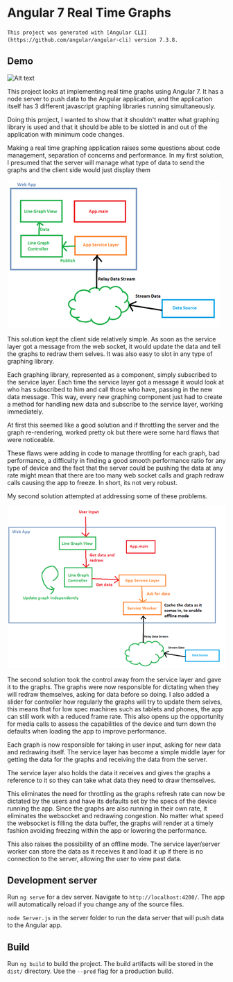 # Angular 7 Real Time Graphs

`This project was generated with [Angular CLI](https://github.com/angular/angular-cli) version 7.3.8.`


## Demo

![Alt text](readMeImages/demo.gif "demo")

This project looks at implementing real time graphs using Angular 7.
It has a node server to push data to the Angular application, and the application itself has 3 different
javascript graphing libraries running simultaneously.

Doing this project, I wanted to show that it shouldn't matter what graphing library is used and that it should be
able to be slotted in and out of the application with minimum code changes. 

Making a real time graphing application raises some questions about code management, separation of concerns
and performance. In my first solution, I presumed that the server will manage what type of data to send the graphs and 
the client side would just display them 

![Alt text](readMeImages/Method1.png?raw=true "Method1")

This solution kept the client side relatively simple. As soon as the service layer got a message from the web socket, it would update
the data and tell the graphs to redraw them selves. It was also easy to slot in any type of graphing library. 

Each graphing library, represented as a component, simply subscribed to the service layer. Each time the service layer got a 
message it would look at who has subscribed to him and call those who have, passing in the new data message. This way, every new
graphing component just had to create a method for handling new data and subscribe to the service layer, working immediately. 

At first this seemed like a good solution and if throttling the server and the graph re-rendering, worked pretty ok but
there were some hard flaws that were noticeable.

These flaws were adding in code to manage throttling for each graph, bad performance, a difficulty in finding 
a good smooth performance ratio for any type of device and the fact that the server could be pushing the data at any rate might
mean that there are too many web socket calls and graph redraw calls causing the app to freeze. In short, its not very robust.

My second solution attempted at addressing some of these problems.

![Alt text](readMeImages/Method2.png?raw=true "Method2")

The second solution took the control away from the service layer and gave it to the graphs. The graphs were now responsible for
dictating when they will redraw themselves, asking for data before so doing. I also added a slider for controller how regularly the graphs will
try to update them selves, this means that for low spec machines such as tablets and phones, the app can still work with a reduced
frame rate. This also opens up the opportunity for media calls to assess the capabilities of the device and turn down the defaults
when loading the app to improve performance. 

Each graph is now responsible for taking in user input, asking for new data and redrawing itself. The service layer has become a simple
middle layer for getting the data for the graphs and receiving the data from the server. 

The service layer also holds the data it receives and gives the graphs a reference to it so they can take what data they need 
to draw themselves.  

This eliminates the need for throttling as the graphs refresh rate can now be dictated by the users and have its defaults
set by the specs of the device running the app. Since the graphs are also running in their own rate, it eliminates the 
websocket and redrawing congestion. No matter what speed the websocket is filling the data buffer, the graphs will render 
at a timely fashion avoiding freezing within the app or lowering the performance. 

This also raises the possibility of an offline mode. The service layer/server worker can store the data as it receives it and 
load it up if there is no connection to the server, allowing the user to view past data.   

## Development server

Run `ng serve` for a dev server. Navigate to `http://localhost:4200/`. The app will automatically reload if you change any of the source files.

`node Server.js` in the server folder to run the data server that will push data to the Angular app.

## Build

Run `ng build` to build the project. The build artifacts will be stored in the `dist/` directory. Use the `--prod` flag for a production build.
